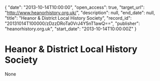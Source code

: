 {
  "date": "2013-10-14T10:00:00", 
  "open_access": true, 
  "target_url": "http://www.heanorhistory.org.uk/", 
  "description": null, 
  "end_date": null, 
  "title": "Heanor & District Local History Society", 
  "record_id": "20131014T100000/zDzzDRoTa0VrJ4Y5nT1awQ==", 
  "publisher": "heanorhistory.org.uk", 
  "start_date": "2013-10-14T10:00:00Z"
}

# Heanor & District Local History Society

None